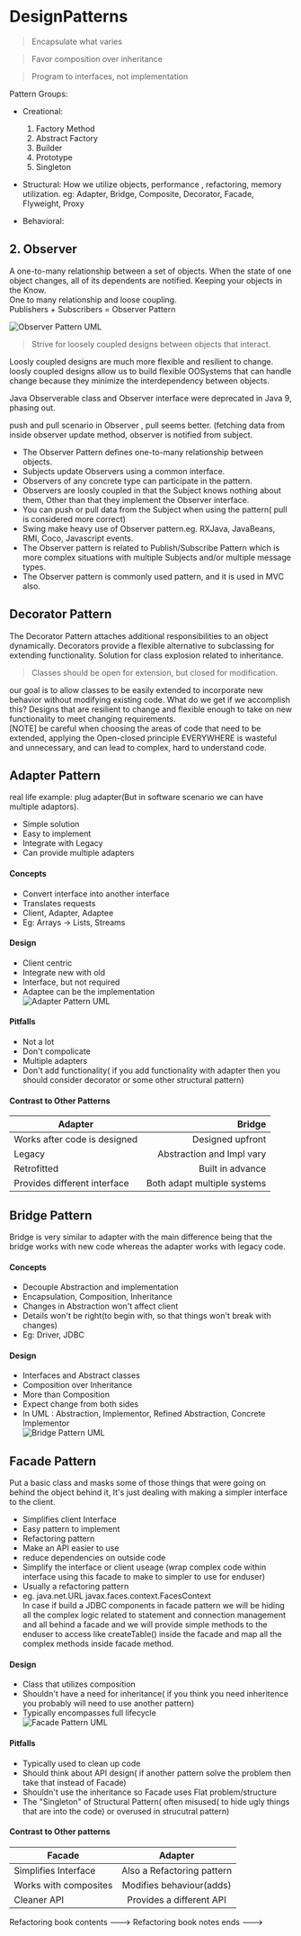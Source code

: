 # DesignPatterns

>Encapsulate what varies

> Favor composition over inheritance  
 
> Program to interfaces, not implementation  

Pattern Groups: 
* Creational:
	1. Factory Method
	2. Abstract Factory  
	3. Builder  
	4. Prototype  
	5. Singleton  
 
* Structural: How we utilize objects, performance , refactoring, memory utilization.
	eg: Adapter, Bridge, Composite, Decorator, Facade, Flyweight, Proxy  
 
* Behavioral: 

## 2. Observer  
A one-to-many relationship between a set of objects. When the state of one object changes, all of its dependents are notified. 
Keeping your objects in the Know.  
One to many relationship and loose coupling.  
Publishers + Subscribers = Observer Pattern  

![Observer Pattern UML](https://github.com/sameesh-s/DesignPatterns/blob/main/ObserverPattern_.jpg?raw=true)

> Strive for loosely coupled designs between objects that interact.  

Loosly coupled designs are much more flexible and resilient to change.
loosly coupled designs allow us to build flexible OOSystems that can handle change because they minimize the interdependency between objects.  

Java Observerable class and Observer interface were deprecated in Java 9, phasing out.

push and pull scenario in Observer , pull seems better. (fetching data from inside observer update method, observer is notified from subject.  

* The Observer Pattern defines one-to-many relationship between objects. 
* Subjects update Observers using a common interface.  
* Observers of any concrete type can participate in the pattern. 
* Observers are loosly coupled in that the Subject knows nothing about them, Other than that they implement the Observer interface.  
* You can push or pull data from the Subject when using the pattern( pull is considered more correct)  
* Swing make heavy use of Observer pattern.eg. RXJava, JavaBeans, RMI, Coco, Javascript events.  
* The Observer pattern is related to Publish/Subscribe Pattern which is more complex situations with multiple Subjects and/or multiple message types.  
* The Observer pattern is commonly used pattern, and it is used in MVC also.  

## Decorator Pattern 

The Decorator Pattern attaches additional responsibilities to an object dynamically. Decorators provide a flexible alternative to subclassing for extending functionality. 
Solution for class explosion related to inheritance.  

> Classes should be open for extension, but closed for modification.  

our goal is to allow classes to be easily extended to incorporate new behavior without modifying existing code. What do we get if we accomplish this? Designs that are resilient to change and flexible enough to take on new functionality to meet changing requirements.  
[NOTE] be careful when choosing the areas of code that need to be extended, applying the Open-closed principle EVERYWHERE is wasteful and unnecessary, and can lead to complex, hard to understand code.  

## Adapter Pattern  
real life example: plug adapter(But in software scenario we can have multiple adaptors).  
* Simple solution 
* Easy to implement 
* Integrate with Legacy  
* Can provide multiple adapters  

#### Concepts
* Convert interface into another interface  
* Translates requests  
* Client, Adapter, Adaptee  
* Eg: Arrays -> Lists, Streams  

#### Design
* Client centric
* Integrate new with old
* Interface, but not required  
* Adaptee can be the implementation  
![Adapter Pattern UML](https://github.com/sameesh-s/DesignPatterns/blob/main/AdapterPattern.jpg?raw=true)

#### Pitfalls
* Not a lot
* Don't compolicate
* Multiple adapters
* Don't add functionality( if you add functionality with adapter then you should consider decorator or some other structural pattern)  

#### Contrast to Other Patterns

| Adapter                         | Bridge                     |
|---------------------------------|---------------------------:|
| Works after code is designed    | Designed upfront           |
| Legacy                          | Abstraction and Impl vary  |
| Retrofitted                     | Built in advance           |
| Provides different interface    | Both adapt multiple systems|

## Bridge Pattern
Bridge is very similar to adapter with the main difference being that the bridge works with new code whereas the adapter works with legacy code. 
#### Concepts
* Decouple Abstraction and implementation  
* Encapsulation, Composition, Inheritance 
* Changes in Abstraction won't affect client  
* Details won't be right(to begin with, so that things won't break with changes)
* Eg: Driver, JDBC 

#### Design
* Interfaces and Abstract classes
* Composition over Inheritance  
* More than Composition  
* Expect change from both sides  
* In UML : Abstraction, Implementor, Refined Abstraction, Concrete Implementor  
![Bridge Pattern UML](https://github.com/sameesh-s/DesignPatterns/blob/main/BridgePattern.jpg?raw=true)

## Facade Pattern

Put a basic class and masks some of those things that were going on behind the object behind it, It's just dealing with making a simpler interface to the client.  
* Simplifies client Interface 
* Easy pattern to implement 
* Refactoring pattern  
* Make an API easier to use
* reduce dependencies on outside code 
* Simplify the interface or client useage (wrap complex code within interface using this facade to make to simpler to use for enduser) 
* Usually a refactoring pattern 
* eg. java.net.URL
	javax.faces.context.FacesContext  
In case if build a JDBC components in facade pattern we will be hiding all the complex logic related to statement and connection management and all behind a facade and we will provide simple methods to the enduser to access like createTable() inside the facade and map all the complex methods inside facade method. 

#### Design
* Class that utilizes composition 
* Shouldn't have a need for inheritance( if you think you need inheritence you probably will need to use another pattern)    
* Typically encompasses full lifecycle  
![Facade Pattern UML](https://github.com/sameesh-s/DesignPatterns/blob/main/FacadePattern.jpg?raw=true)

#### Pitfalls  
* Typically used to clean up code 
* Should think about API design( if another pattern solve the problem then take that instead of Facade)  
* Shouldn't use the inheritance so Facade uses Flat problem/structure  
* The "Singleton" of Structural Pattern( often misused( to hide ugly things that are into the code) or overused in strucutral pattern)  

#### Contrast to Other patterns   
| Facade                        |Adapter                        |
|-------------------------------|:-----------------------------:|
|Simplifies Interface           | Also a Refactoring pattern    |
|Works with composites          | Modifies behaviour(adds)      |
|Cleaner API                    | Provides a different API      |




Refactoring book contents ---> 
Refactoring book notes ends --->  
